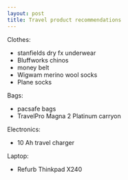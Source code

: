 ```yaml
---
layout: post
title: Travel product recommendations
---
```


Clothes:

- stanfields dry fx underwear
- Bluffworks chinos
- money belt
- Wigwam merino wool socks
- Plane socks

Bags:

- pacsafe bags
- TravelPro Magna 2 Platinum carryon

Electronics:

- 10 Ah travel charger

Laptop:

- Refurb Thinkpad X240
